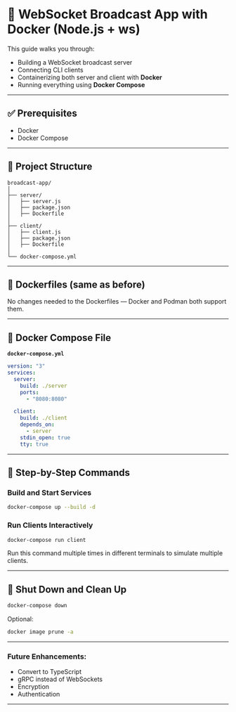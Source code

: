# 📡 WebSocket Broadcast App with Docker (Node.js + ws)

This guide walks you through:

* Building a WebSocket broadcast server
* Connecting CLI clients
* Containerizing both server and client with **Docker**
* Running everything using **Docker Compose**

---

## ✅ Prerequisites

* Docker
* Docker Compose

---

## 📁 Project Structure

```
broadcast-app/
│
├── server/
│   ├── server.js
│   ├── package.json
│   ├── Dockerfile
│
├── client/
│   ├── client.js
│   ├── package.json
│   ├── Dockerfile
│
└── docker-compose.yml
```

---

## 🐳 Dockerfiles (same as before)

No changes needed to the Dockerfiles — Docker and Podman both support them.

---

## 🔧 Docker Compose File

**`docker-compose.yml`**

```yaml
version: "3"
services:
  server:
    build: ./server
    ports:
      - "8080:8080"

  client:
    build: ./client
    depends_on:
      - server
    stdin_open: true
    tty: true
```

---

## 🚀 Step-by-Step Commands

### Build and Start Services

```sh
docker-compose up --build -d
```

### Run Clients Interactively

```sh
docker-compose run client
```

Run this command multiple times in different terminals to simulate multiple clients.

---

## 🛑 Shut Down and Clean Up

```sh
docker-compose down
```

Optional:

```sh
docker image prune -a
```

---

### Future Enhancements:

* Convert to TypeScript
* gRPC instead of WebSockets
* Encryption
* Authentication

---